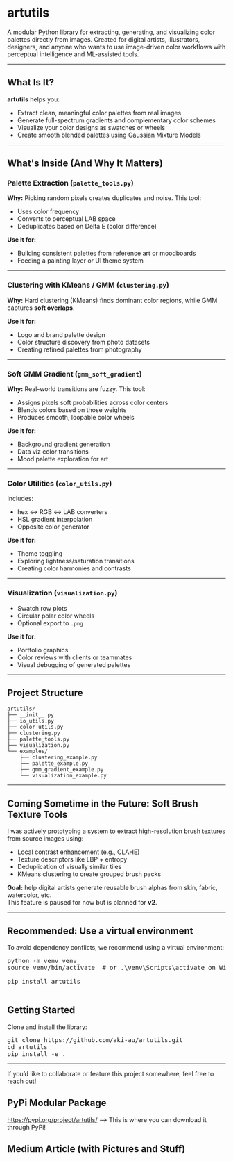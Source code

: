 # artutils

A modular Python library for extracting, generating, and visualizing color palettes directly from images. Created for digital artists, illustrators, designers, and anyone who wants to use image-driven color workflows with perceptual intelligence and ML-assisted tools.

---

## What Is It?

**artutils** helps you:
- Extract clean, meaningful color palettes from real images
- Generate full-spectrum gradients and complementary color schemes
- Visualize your color designs as swatches or wheels
- Create smooth blended palettes using Gaussian Mixture Models

---

## What's Inside (And Why It Matters)

### Palette Extraction (`palette_tools.py`)
**Why:** Picking random pixels creates duplicates and noise. This tool:
- Uses color frequency
- Converts to perceptual LAB space
- Deduplicates based on Delta E (color difference)

**Use it for:**
- Building consistent palettes from reference art or moodboards  
- Feeding a painting layer or UI theme system  

---

### Clustering with KMeans / GMM (`clustering.py`)
**Why:** Hard clustering (KMeans) finds dominant color regions, while GMM captures **soft overlaps**.

**Use it for:**
- Logo and brand palette design  
- Color structure discovery from photo datasets  
- Creating refined palettes from photography

---

### Soft GMM Gradient (`gmm_soft_gradient`)
**Why:** Real-world transitions are fuzzy. This tool:
- Assigns pixels soft probabilities across color centers
- Blends colors based on those weights
- Produces smooth, loopable color wheels

**Use it for:**
- Background gradient generation  
- Data viz color transitions  
- Mood palette exploration for art

---

### Color Utilities (`color_utils.py`)
Includes:
- hex ↔ RGB ↔ LAB converters  
- HSL gradient interpolation  
- Opposite color generator  

**Use it for:**
- Theme toggling  
- Exploring lightness/saturation transitions  
- Creating color harmonies and contrasts

---

### Visualization (`visualization.py`)
- Swatch row plots  
- Circular polar color wheels  
- Optional export to `.png`

**Use it for:**
- Portfolio graphics  
- Color reviews with clients or teammates  
- Visual debugging of generated palettes

---
## Project Structure
```
artutils/
├── __init__.py
├── io_utils.py
├── color_utils.py
├── clustering.py
├── palette_tools.py
├── visualization.py
└── examples/
    ├── clustering_example.py
    ├── palette_example.py
    ├── gmm_gradient_example.py
    └── visualization_example.py
```

---
## Coming Sometime in the Future: Soft Brush Texture Tools

I was actively prototyping a system to extract high-resolution brush textures from source images using:

- Local contrast enhancement (e.g., CLAHE)
- Texture descriptors like LBP + entropy
- Deduplication of visually similar tiles
- KMeans clustering to create grouped brush packs

**Goal:** help digital artists generate reusable brush alphas from skin, fabric, watercolor, etc.  
This feature is paused for now but is planned for **v2**.

---
## Recommended: Use a virtual environment

To avoid dependency conflicts, we recommend using a virtual environment:

<pre>
python -m venv venv_
source venv/bin/activate  # or .\venv\Scripts\activate on Windows

pip install artutils

</pre>
## Getting Started

Clone and install the library:
<pre>
git clone https://github.com/aki-au/artutils.git
cd artutils
pip install -e .
</pre>

---
If you’d like to collaborate or feature this project somewhere, feel free to reach out!


## PyPi Modular Package
https://pypi.org/project/artutils/ --> This is where you can download it through PyPi!

## Medium Article (with Pictures and Stuff)

